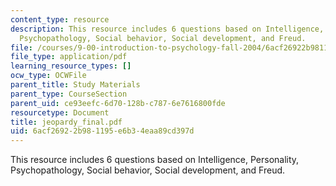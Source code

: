 ```yaml
---
content_type: resource
description: This resource includes 6 questions based on Intelligence, Personality,
  Psychopathology, Social behavior, Social development, and Freud.
file: /courses/9-00-introduction-to-psychology-fall-2004/6acf26922b981195e6b34eaa89cd397d_jeopardy_final.pdf
file_type: application/pdf
learning_resource_types: []
ocw_type: OCWFile
parent_title: Study Materials
parent_type: CourseSection
parent_uid: ce93eefc-6d70-128b-c787-6e7616800fde
resourcetype: Document
title: jeopardy_final.pdf
uid: 6acf2692-2b98-1195-e6b3-4eaa89cd397d
---
```

This resource includes 6 questions based on Intelligence, Personality, Psychopathology, Social behavior, Social development, and Freud.